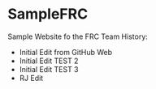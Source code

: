 # SampleFRC
Sample Website fo the FRC Team
History:
<ul>
  <li>Initial Edit from GitHub Web</li>
  <li>Initial Edit TEST 2</li>
  <li>Initial Edit TEST 3</li>
  <li> RJ Edit</li>
<ul>
